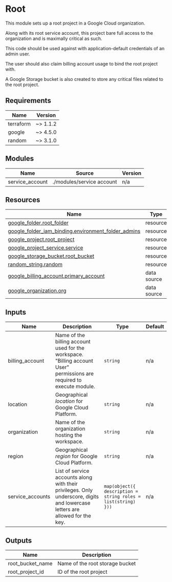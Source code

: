 <!-- BEGIN_TF_DOCS -->
# Root

This module sets up a root project in a Google Cloud organization.

Along with its root service account, this project bare full access to the organization and is maximally critical as such.

This code should be used against with application-default credentials of an admin user.

The user should also claim billing account usage to bind the root project with.

A Google Storage bucket is also created to store any critical files related to the root project.

## Requirements

| Name | Version |
|------|---------|
| terraform | ~> 1.1.2 |
| google | ~> 4.5.0 |
| random | ~> 3.1.0 |

## Modules

| Name | Source | Version |
|------|--------|---------|
| service\_account | ./modules/service account | n/a |

## Resources

| Name | Type |
|------|------|
| [google_folder.root_folder](https://registry.terraform.io/providers/hashicorp/google/latest/docs/resources/folder) | resource |
| [google_folder_iam_binding.environment_folder_admins](https://registry.terraform.io/providers/hashicorp/google/latest/docs/resources/folder_iam_binding) | resource |
| [google_project.root_project](https://registry.terraform.io/providers/hashicorp/google/latest/docs/resources/project) | resource |
| [google_project_service.service](https://registry.terraform.io/providers/hashicorp/google/latest/docs/resources/project_service) | resource |
| [google_storage_bucket.root_bucket](https://registry.terraform.io/providers/hashicorp/google/latest/docs/resources/storage_bucket) | resource |
| [random_string.random](https://registry.terraform.io/providers/hashicorp/random/latest/docs/resources/string) | resource |
| [google_billing_account.primary_account](https://registry.terraform.io/providers/hashicorp/google/latest/docs/data-sources/billing_account) | data source |
| [google_organization.org](https://registry.terraform.io/providers/hashicorp/google/latest/docs/data-sources/organization) | data source |

## Inputs

| Name | Description | Type | Default |
|------|-------------|------|---------|
| billing\_account | Name of the billing account used for the workspace. "Billing account User" permissions are required to execute module. | `string` | n/a |
| location | Geographical *location* for Google Cloud Platform. | `string` | n/a |
| organization | Name of the organization hosting the workspace. | `string` | n/a |
| region | Geographical *region* for Google Cloud Platform. | `string` | n/a |
| service\_accounts | List of service accounts along with their privileges. Only underscore, digits and lowercase letters are allowed for the key. | ```map(object({ description = string roles = list(string) }))``` | n/a |

## Outputs

| Name | Description |
|------|-------------|
| root\_bucket\_name | Name of the root storage bucket |
| root\_project\_id | ID of the root project |
<!-- END_TF_DOCS -->
